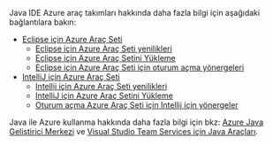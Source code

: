 Java IDE Azure araç takımları hakkında daha fazla bilgi için aşağıdaki bağlantılara bakın:

* [Eclipse için Azure Araç Seti](/azure/azure-toolkit-for-eclipse)
  * [Eclipse için Azure Araç Seti yenilikleri](/azure/azure-toolkit-for-eclipse-whats-new)
  * [Eclipse için Azure Araç Setini Yükleme](/azure/azure-toolkit-for-eclipse-installation)
  * [Eclipse için Azure Araç Seti için oturum açma yönergeleri](/azure/azure-toolkit-for-eclipse-sign-in-instructions)
* [IntelliJ için Azure Araç Seti](/azure/azure-toolkit-for-intellij)
  * [Intellij için Azure Araç Seti yenilikleri](/azure/azure-toolkit-for-intellij-whats-new)
  * [IntelliJ için Azure Araç Setini Yükleme](/azure/azure-toolkit-for-intellij-installation)
  * [Oturum açma Azure Araç Seti için Intellij için yönergeler](/azure/azure-toolkit-for-intellij-sign-in-instructions)

Java ile Azure kullanma hakkında daha fazla bilgi için bkz: [Azure Java Geliştirici Merkezi](https://azure.microsoft.com/develop/java/) ve [Visual Studio Team Services için Java Araçları](https://java.visualstudio.com/).
